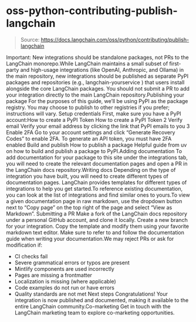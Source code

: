 # oss-python-contributing-publish-langchain

> Source: https://docs.langchain.com/oss/python/contributing/publish-langchain

Important: New integrations should be standalone packages, not PRs to the LangChain monorepo.While LangChain maintains a small subset of first-party and high-usage integrations (like OpenAI, Anthropic, and Ollama) in the main repository, new integrations should be published as separate PyPI packages and repositories (e.g.,
langchain-yourservice
) that users install alongside the core LangChain packages. You should not submit a PR to add your integration directly to the main LangChain repository.Publishing your package
For the purposes of this guide, we’ll be using PyPI as the package registry. You may choose to publish to other registries if you prefer; instructions will vary.
Setup credentials
First, make sure you have a PyPI account:How to create a PyPI Token
How to create a PyPI Token
2
Verify email
Verify your email address by clicking the link that PyPI emails to you
3
Enable 2FA
Go to your account settings and click “Generate Recovery Codes” to enable 2FA. To generate an API token, you must have 2FA enabled
Build and publish
How to publish a package
Helpful guide from
uv
on how to build and publish a package to PyPI.Adding documentation
To add documentation for your package to this site under the integrations tab, you will need to create the relevant documentation pages and open a PR in the LangChain docs repository.Writing docs
Depending on the type of integration you have built, you will need to create different types of documentation pages. LangChain provides templates for different types of integrations to help you get started.To reference existing documentation, you can look at the list of integrations and find similar ones to yours.To view a given documentation page in raw markdown, use the dropdown button next to “Copy page” on the top right of the page and select “View as Markdown”.
Submitting a PR
Make a fork of the LangChain docs repository under a personal GitHub account, and clone it locally. Create a new branch for your integration. Copy the template and modify them using your favorite markdown text editor. Make sure to refer to and follow the documentation guide when writing your documentation.We may reject PRs or ask for modification if:
- CI checks fail
- Severe grammatical errors or typos are present
- Mintlify components are used incorrectly
- Pages are missing a frontmatter
- Localization is missing (where applicable)
- Code examples do not run or have errors
- Quality standards are not met
Next steps
Congratulations! Your integration is now published and documented, making it available to the entire LangChain community.Co-marketing
Get in touch with the LangChain marketing team to explore co-marketing opportunities.